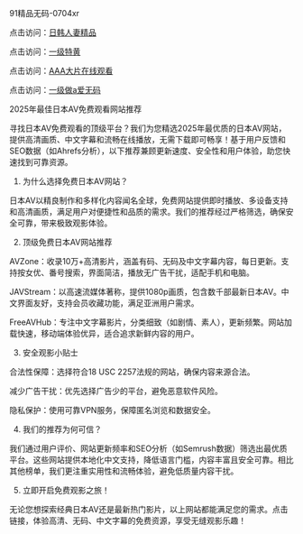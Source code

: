 
91精品无码-0704xr


点击访问：<a href="https://bered.pages.dev/">日韩人妻精品</a>

点击访问：<a href="https://https://rtj-3zo.pages.dev/">一级特黄</a>

点击访问：<a href="https://bsdf-5f5.pages.dev/">AAA大片在线观看</a>

点击访问：<a href="https://fdhf-454.pages.dev/">一级做a爱无码</a>


2025年最佳日本AV免费观看网站推荐

寻找日本AV免费观看的顶级平台？我们为您精选2025年最优质的日本AV网站，提供高清画质、中文字幕和流畅在线播放，无需下载即可畅享！基于用户反馈和SEO数据（如Ahrefs分析），以下推荐兼顾更新速度、安全性和用户体验，助您快速找到可靠资源。

1. 为什么选择免费日本AV网站？

日本AV以精良制作和多样化内容闻名全球，免费网站提供即时播放、多设备支持和高清画质，满足用户对便捷性和品质的需求。我们的推荐经过严格筛选，确保安全可靠，带来极致观影体验。

2. 顶级免费日本AV网站推荐





AVZone：收录10万+高清影片，涵盖有码、无码及中文字幕内容，每日更新。支持按女优、番号搜索，界面简洁，播放无广告干扰，适配手机和电脑。



JAVStream：以高速流媒体著称，提供1080p画质，包含数千部最新日本AV。中文界面友好，支持会员收藏功能，满足亚洲用户需求。



FreeAVHub：专注中文字幕影片，分类细致（如剧情、素人），更新频繁。网站加载快速，移动端体验优异，适合追求新鲜内容的用户。

3. 安全观影小贴士





合法性保障：选择符合18 USC 2257法规的网站，确保内容来源合法。



减少广告干扰：优先选择广告少的平台，避免恶意软件风险。



隐私保护：使用可靠VPN服务，保障匿名浏览和数据安全。

4. 我们的推荐为何可信？

我们通过用户评价、网站更新频率和SEO分析（如Semrush数据）筛选出最优质平台。这些网站提供本地化中文支持，降低语言门槛，内容丰富且安全可靠。相比其他榜单，我们更注重实用性和流畅体验，避免低质量内容干扰。

5. 立即开启免费观影之旅！

无论您想探索经典日本AV还是最新热门影片，以上网站都能满足您的需求。点击链接，体验高清、无码、中文字幕的免费资源，享受无缝观影乐趣！




<span style="display:none;">[Canonical link](）</span>
